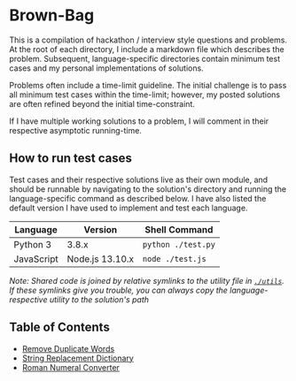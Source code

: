 # Brown-Bag

This is a compilation of hackathon / interview style questions and problems.
At the root of each directory, I include a markdown file which describes the problem.
Subsequent, language-specific directories contain minimum test cases and my personal implementations of solutions.

Problems often include a time-limit guideline.
The initial challenge is to pass all minimum test cases within the time-limit; however, my posted solutions are often refined beyond the initial time-constraint.

If I have multiple working solutions to a problem, I will comment in their respective asymptotic running-time.

## How to run test cases

Test cases and their respective solutions live as their own module, and should be runnable by navigating to the solution's directory and running the language-specific command as described below.
I have also listed the default version I have used to implement and test each language.

Language   | Version         | Shell Command
---------- | --------------- | -------------
Python 3   | 3.8.x           | `python ./test.py`
JavaScript | Node.js 13.10.x | `node ./test.js`

*Note: Shared code is joined by relative symlinks to the utility file in [`./utils`](./utils).
If these symlinks give you trouble, you can always copy the language-respective utility to the solution's path*

## Table of Contents
- [Remove Duplicate Words](./duplicate-words/PROBLEM.md)
- [String Replacement Dictionary](./dictionary-replacer/PROBLEM.md)
- [Roman Numeral Converter](./roman-numerals/PROBLEM.md)
